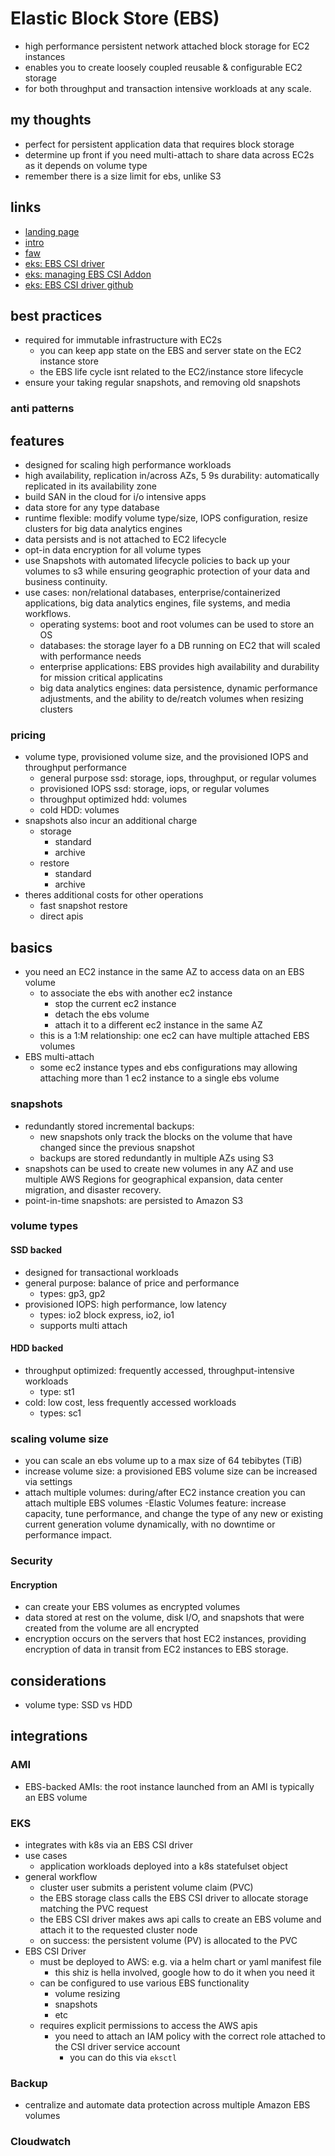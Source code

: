 # Elastic Block Store (EBS)

- high performance persistent network attached block storage for EC2 instances
- enables you to create loosely coupled reusable & configurable EC2 storage
- for both throughput and transaction intensive workloads at any scale.

## my thoughts

- perfect for persistent application data that requires block storage
- determine up front if you need multi-attach to share data across EC2s as it depends on volume type
- remember there is a size limit for ebs, unlike S3

## links

- [landing page](https://aws.amazon.com/ebs/?did=ap_card&trk=ap_card)
- [intro](https://docs.aws.amazon.com/AWSEC2/latest/UserGuide/AmazonEBS.html)
- [faw](https://aws.amazon.com/ebs/faqs/)
- [eks: EBS CSI driver](https://docs.aws.amazon.com/eks/latest/userguide/ebs-csi.html)
- [eks: managing EBS CSI Addon](https://docs.aws.amazon.com/eks/latest/userguide/managing-ebs-csi-self-managed-add-on.html)
- [eks: EBS CSI driver github](https://github.com/kubernetes-sigs/aws-ebs-csi-driver)

## best practices

- required for immutable infrastructure with EC2s
  - you can keep app state on the EBS and server state on the EC2 instance store
  - the EBS life cycle isnt related to the EC2/instance store lifecycle
- ensure your taking regular snapshots, and removing old snapshots

### anti patterns

## features

- designed for scaling high performance workloads
- high availability, replication in/across AZs, 5 9s durability: automatically replicated in its availability zone
- build SAN in the cloud for i/o intensive apps
- data store for any type database
- runtime flexible: modify volume type/size, IOPS configuration, resize clusters for big data analytics engines
- data persists and is not attached to EC2 lifecycle
- opt-in data encryption for all volume types
- use Snapshots with automated lifecycle policies to back up your volumes to s3 while ensuring geographic protection of your data and business continuity.
- use cases: non/relational databases, enterprise/containerized applications, big data analytics engines, file systems, and media workflows.
  - operating systems: boot and root volumes can be used to store an OS
  - databases: the storage layer fo a DB running on EC2 that will scaled with performance needs
  - enterprise applications: EBS provides high availability and durability for mission critical applicatins
  - big data analytics engines: data persistence, dynamic performance adjustments, and the ability to de/reatch volumes when resizing clusters

### pricing

- volume type, provisioned volume size, and the provisioned IOPS and throughput performance
  - general purpose ssd: storage, iops, throughput, or regular volumes
  - provisioned IOPS ssd: storage, iops, or regular volumes
  - throughput optimized hdd: volumes
  - cold HDD: volumes
- snapshots also incur an additional charge
  - storage
    - standard
    - archive
  - restore
    - standard
    - archive
- theres additional costs for other operations
  - fast snapshot restore
  - direct apis

## basics

- you need an EC2 instance in the same AZ to access data on an EBS volume
  - to associate the ebs with another ec2 instance
    - stop the current ec2 instance
    - detach the ebs volume
    - attach it to a different ec2 instance in the same AZ
  - this is a 1:M relationship: one ec2 can have multiple attached EBS volumes
- EBS multi-attach
  - some ec2 instance types and ebs configurations may allowing attaching more than 1 ec2 instance to a single ebs volume

### snapshots

- redundantly stored incremental backups:
  - new snapshots only track the blocks on the volume that have changed since the previous snapshot
  - backups are stored redundantly in multiple AZs using S3
- snapshots can be used to create new volumes in any AZ and use multiple AWS Regions for geographical expansion, data center migration, and disaster recovery.
- point-in-time snapshots: are persisted to Amazon S3

### volume types

#### SSD backed

- designed for transactional workloads
- general purpose: balance of price and performance
  - types: gp3, gp2
- provisioned IOPS: high performance, low latency
  - types: io2 block express, io2, io1
  - supports multi attach

#### HDD backed

- throughput optimized: frequently accessed, throughput-intensive workloads
  - type: st1
- cold: low cost, less frequently accessed workloads
  - types: sc1

### scaling volume size

- you can scale an ebs volume up to a max size of 64 tebibytes (TiB)
- increase volume size: a provisioned EBS volume size can be increased via settings
- attach multiple volumes: during/after EC2 instance creation you can attach multiple EBS volumes
  -Elastic Volumes feature: increase capacity, tune performance, and change the type of any new or existing current generation volume dynamically, with no downtime or performance impact.

### Security

#### Encryption

- can create your EBS volumes as encrypted volumes
- data stored at rest on the volume, disk I/O, and snapshots that were created from the volume are all encrypted
- encryption occurs on the servers that host EC2 instances, providing encryption of data in transit from EC2 instances to EBS storage.

## considerations

- volume type: SSD vs HDD

## integrations

### AMI

- EBS-backed AMIs: the root instance launched from an AMI is typically an EBS volume

### EKS

- integrates with k8s via an EBS CSI driver
- use cases
  - application workloads deployed into a k8s statefulset object
- general workflow
  - cluster user submits a peristent volume claim (PVC)
  - the EBS storage class calls the EBS CSI driver to allocate storage matching the PVC request
  - the EBS CSI driver makes aws api calls to create an EBS volume and attach it to the requested cluster node
  - on success: the persistent volume (PV) is allocated to the PVC
- EBS CSI Driver
  - must be deployed to AWS: e.g. via a helm chart or yaml manifest file
    - this shiz is hella involved, google how to do it when you need it
  - can be configured to use various EBS functionality
    - volume resizing
    - snapshots
    - etc
  - requires explicit permissions to access the AWS apis
    - you need to attach an IAM policy with the correct role attached to the CSI driver service account
      - you can do this via `eksctl`

### Backup

- centralize and automate data protection across multiple Amazon EBS volumes

### Cloudwatch
